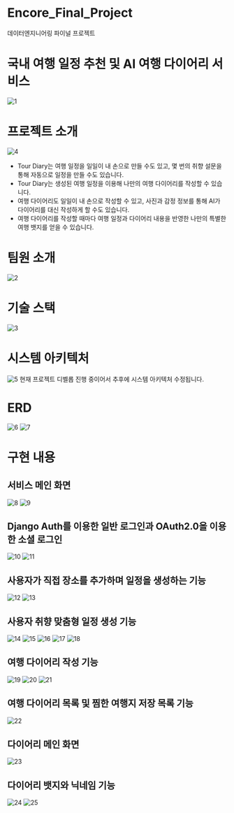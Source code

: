 # Encore_Final_Project
데이터엔지니어링 파이널 프로젝트 

# 국내 여행 일정 추천 및 AI 여행 다이어리 서비스
![1](https://github.com/user-attachments/assets/defd5e84-17cc-4276-a267-587e0ce882ff)

# 프로젝트 소개
![4](https://github.com/user-attachments/assets/a321aeaf-c418-45af-b3dc-70a58eb1c45b)

- Tour Diary는 여행 일정을 일일이 내 손으로 만들 수도 있고, 몇 번의 취향 설문을 통해 자동으로 일정을 만들 수도 있습니다.
- Tour Diary는 생성된 여행 일정을 이용해 나만의 여행 다이어리를 작성할 수 있습니다.
- 여행 다이어리도 일일이 내 손으로 작성할 수 있고, 사진과 감정 정보를 통해 AI가 다이어리를 대신 작성하게 할 수도 있습니다.
- 여행 다이어리를 작성할 때마다 여행 일정과 다이어리 내용을 반영한 나만의 특별한 여행 뱃지를 얻을 수 있습니다.

# 팀원 소개
![2](https://github.com/user-attachments/assets/4d28dc9f-f5c7-4ac1-818a-31c6f7b47844)

# 기술 스택
![3](https://github.com/user-attachments/assets/425f11dd-5c49-45df-ac2e-f2ae969fbb89)

# 시스템 아키텍처
![5](https://github.com/user-attachments/assets/5aa60950-6f06-4221-9c23-7d252fb6a9ce)
현재 프로젝트 디벨롭 진행 중이어서 추후에 시스템 아키텍처 수정됩니다.

# ERD
![6](https://github.com/user-attachments/assets/94ebef6d-6495-4ab4-9bc9-dde04243231c)
![7](https://github.com/user-attachments/assets/53b430e0-49ce-4ab4-8f7a-ac23243d2566)

# 구현 내용
## 서비스 메인 화면
![8](https://github.com/user-attachments/assets/ed98ddcd-93c5-4b96-ab86-65186b7ec6bd)
![9](https://github.com/user-attachments/assets/479acfcd-88f7-4a6b-8671-285691ca0aa3)

## Django Auth를 이용한 일반 로그인과 OAuth2.0을 이용한 소셜 로그인 
![10](https://github.com/user-attachments/assets/79569bea-d54f-42df-834c-46f9d4f013c4)
![11](https://github.com/user-attachments/assets/4fea9413-519d-4d3c-a96f-8373ce36abcf)

## 사용자가 직접 장소를 추가하며 일정을 생성하는 기능
![12](https://github.com/user-attachments/assets/a3ed515c-44c1-48cc-a5ad-f3de0191fd59)
![13](https://github.com/user-attachments/assets/dee33e36-067e-4f18-b9bc-835a803658f9)

## 사용자 취향 맞춤형 일정 생성 기능
![14](https://github.com/user-attachments/assets/79165114-2f36-44db-bcf8-a5195b58fdf7)
![15](https://github.com/user-attachments/assets/8bf69bbe-7bd3-4d55-829c-cb4ac1a2e726)
![16](https://github.com/user-attachments/assets/b51e1591-7262-468c-991b-8bd743b59af5)
![17](https://github.com/user-attachments/assets/5b06b3b0-cf7e-4210-a36c-192477dabfe3)
![18](https://github.com/user-attachments/assets/7d71a9c7-f013-42e2-8de4-9a66ce1f42dc)

## 여행 다이어리 작성 기능 
![19](https://github.com/user-attachments/assets/ca2bb985-0833-4af1-824c-fe482fb6d4c3)
![20](https://github.com/user-attachments/assets/4c407bcc-4749-4be2-ae43-d03c7a1c0800)
![21](https://github.com/user-attachments/assets/253e7dad-c900-4e7b-aad8-790ba09acf31)

## 여행 다이어리 목록 및 찜한 여행지 저장 목록 기능
![22](https://github.com/user-attachments/assets/1b54ee15-5d2e-487d-8254-743e5640581b)

## 다이어리 메인 화면
![23](https://github.com/user-attachments/assets/bece7bf4-3fda-4d47-b5af-49f7243d0d65)

## 다이어리 뱃지와 닉네임 기능
![24](https://github.com/user-attachments/assets/448554cd-f1aa-4276-a970-a579cbd21a3d)
![25](https://github.com/user-attachments/assets/b62de794-499e-49d1-959a-4fe529fa4a7a)
